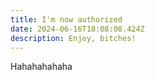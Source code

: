 ```yaml
---
title: I'm now authorized
date: 2024-06-16T18:08:08.424Z
description: Enjoy, bitches!
---
```

Hahahahahaha